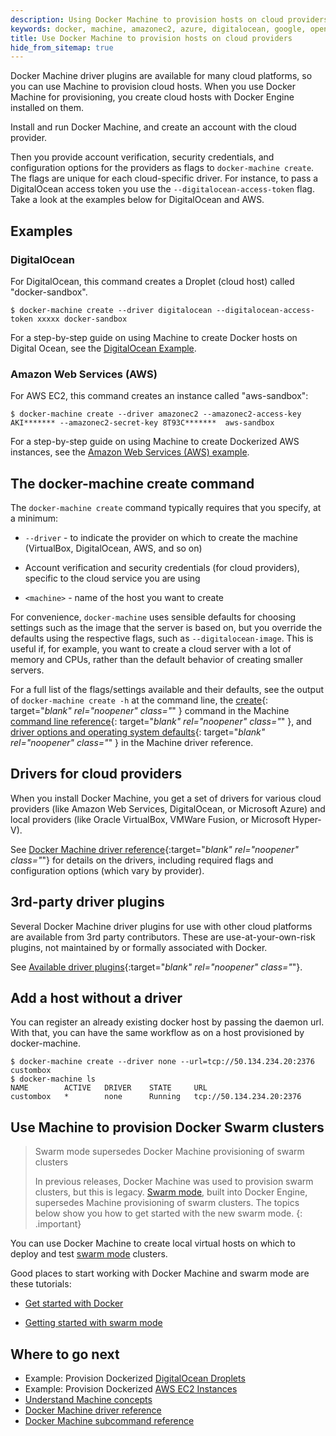 ```yaml
---
description: Using Docker Machine to provision hosts on cloud providers
keywords: docker, machine, amazonec2, azure, digitalocean, google, openstack, rackspace, softlayer, virtualbox, vmwarefusion, vmwarevcloudair, vmwarevsphere, exoscale
title: Use Docker Machine to provision hosts on cloud providers
hide_from_sitemap: true
---
```


Docker Machine driver plugins are available for many cloud platforms, so you can
use Machine to provision cloud hosts. When you use Docker Machine for
provisioning, you create cloud hosts with Docker Engine installed on them.

Install and run Docker Machine, and create an account with the
cloud provider.

Then you provide account verification, security credentials, and configuration
options for the providers as flags to `docker-machine create`. The flags are
unique for each cloud-specific driver. For instance, to pass a DigitalOcean
access token you use the `--digitalocean-access-token` flag. Take a look at the
examples below for DigitalOcean and AWS.

## Examples

### DigitalOcean

For DigitalOcean, this command creates a Droplet (cloud host) called
"docker-sandbox".

```shell
$ docker-machine create --driver digitalocean --digitalocean-access-token xxxxx docker-sandbox
```

For a step-by-step guide on using Machine to create Docker hosts on Digital
Ocean, see the [DigitalOcean Example](examples/ocean.md).

### Amazon Web Services (AWS)

For AWS EC2, this command creates an instance called "aws-sandbox":

```shell
$ docker-machine create --driver amazonec2 --amazonec2-access-key AKI******* --amazonec2-secret-key 8T93C*******  aws-sandbox
```

For a step-by-step guide on using Machine to create Dockerized AWS instances,
see the [Amazon Web Services (AWS) example](examples/aws.md).

## The docker-machine create command

The `docker-machine create` command typically requires that you specify, at a
minimum:

* `--driver` - to indicate the provider on which to create the
machine (VirtualBox, DigitalOcean, AWS, and so on)

* Account verification and security credentials (for cloud providers),
specific to the cloud service you are using

* `<machine>` - name of the host you want to create

For convenience, `docker-machine` uses sensible defaults for choosing
settings such as the image that the server is based on, but you override the
defaults using the respective flags, such as `--digitalocean-image`. This is
useful if, for example, you want to create a cloud server with a lot of memory
and CPUs, rather than the default behavior of creating smaller servers.

For a full list of the flags/settings available and their defaults, see the
output of `docker-machine create -h` at the command line, the
[create](reference/create.md){: target="_blank" rel="noopener" class="_" } command in
the Machine [command line reference](reference/index.md){:
target="_blank" rel="noopener" class="_" }, and [driver options and operating system defaults](drivers/os-base.md){: target="_blank" rel="noopener" class="_" }
in the Machine driver reference.

## Drivers for cloud providers

When you install Docker Machine, you get a set of drivers for various cloud
providers (like Amazon Web Services, DigitalOcean, or Microsoft Azure) and
local providers (like Oracle VirtualBox, VMWare Fusion, or Microsoft Hyper-V).

See [Docker Machine driver reference](drivers/index.md){:target="_blank" rel="noopener" class="_"}
for details on the drivers, including required flags and configuration options
(which vary by provider).

## 3rd-party driver plugins

Several Docker Machine driver plugins for use with other cloud platforms are
available from 3rd party contributors. These are use-at-your-own-risk plugins,
not maintained by or formally associated with Docker.

See [Available driver plugins](https://github.com/docker/docker.github.io/blob/master/machine/AVAILABLE_DRIVER_PLUGINS.md){:target="_blank" rel="noopener" class="_"}.

## Add a host without a driver

You can register an already existing docker host by passing the daemon url. With that, you can have the same workflow as on a host provisioned by docker-machine.

    $ docker-machine create --driver none --url=tcp://50.134.234.20:2376 custombox
    $ docker-machine ls
    NAME        ACTIVE   DRIVER    STATE     URL
    custombox   *        none      Running   tcp://50.134.234.20:2376

## Use Machine to provision Docker Swarm clusters

> Swarm mode supersedes Docker Machine provisioning of swarm clusters
>
> In previous releases, Docker Machine was used to provision swarm
> clusters, but this is legacy. [Swarm mode](../engine/swarm/index.md), built
> into Docker Engine, supersedes Machine provisioning of swarm clusters. The
> topics below show you how to get started with the new swarm mode.
{: .important}

You can use Docker Machine to create local virtual hosts on which to deploy
and test [swarm mode](../engine/swarm/index.md) clusters.

Good places to start working with Docker Machine and swarm mode are these
tutorials:

* [Get started with Docker](../get-started/index.md)

* [Getting started with swarm mode](../engine/swarm/swarm-tutorial/index.md)


## Where to go next
-   Example: Provision Dockerized [DigitalOcean Droplets](examples/ocean.md)
-   Example: Provision Dockerized [AWS EC2 Instances](examples/aws.md)
-   [Understand Machine concepts](concepts.md)
-   [Docker Machine driver reference](drivers/index.md)
-   [Docker Machine subcommand reference](reference/index.md)
